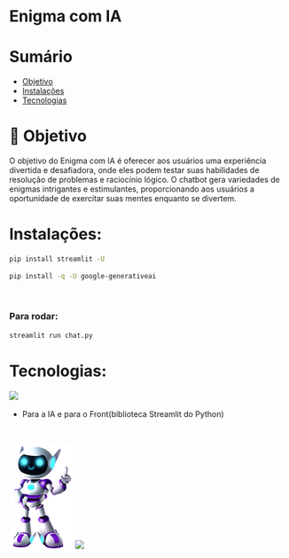 # Enigma com IA

# Sumário <br id="topo">
- [Objetivo](#objetivo)
- [Instalações](#instalações)
- [Tecnologias](#tecnologias)



# 🎯 Objetivo <a name="objetivo"></a>
O objetivo do Enigma com IA é oferecer aos usuários uma experiência divertida e desafiadora, onde eles podem testar suas habilidades de resolução de problemas e raciocínio lógico. O chatbot gera variedades de enigmas intrigantes e estimulantes, proporcionando aos usuários a oportunidade de exercitar suas mentes enquanto se divertem.


# Instalações:
```sh
pip install streamlit -U
```
```sh
pip install -q -U google-generativeai
```
<br>

### Para rodar: 
```sh 
streamlit run chat.py
```

# Tecnologias:
[![](https://img.shields.io/badge/%20-Python-3b7099?style=for-the-badge&logo=python&logoColor=f8d558)](https://www.python.org/) 
- Para a IA e para o Front(biblioteca Streamlit do Python)

<br>

<img src="https://github.com/Sarah781/Chatbot-Alura/blob/main/Robo.png" width=115> <a href="https://www.linkedin.com/in/sarah-santana-843394200/" target="_blank"><img src="https://img.shields.io/badge/-LinkedIn-%230077B5?style=for-the-badge&logo=linkedin&logoColor=white" target="_blank"></a>


